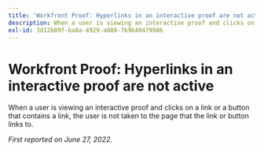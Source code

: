 ```yaml
---
title: 'Workfront Proof: Hyperlinks in an interactive proof are not active'
description: When a user is viewing an interactive proof and clicks on a link or a button that contains a link, the user is not taken to the page that the link or button links to.
exl-id: 3d12b89f-ba8a-4929-a088-7b9b40479986
---
```

# Workfront Proof: Hyperlinks in an interactive proof are not active

When a user is viewing an interactive proof and clicks on a link or a button that contains a link, the user is not taken to the page that the link or button links to.


_First reported on June 27, 2022._
